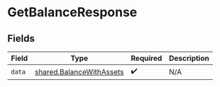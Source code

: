 # GetBalanceResponse


## Fields

| Field                                                                | Type                                                                 | Required                                                             | Description                                                          |
| -------------------------------------------------------------------- | -------------------------------------------------------------------- | -------------------------------------------------------------------- | -------------------------------------------------------------------- |
| `data`                                                               | [shared.BalanceWithAssets](../../models/shared/balancewithassets.md) | :heavy_check_mark:                                                   | N/A                                                                  |